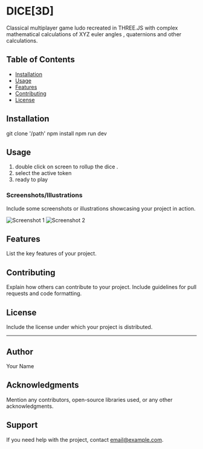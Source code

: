 # DICE[3D]

Classical multiplayer game ludo recreated in THREE.JS with complex mathematical calculations of XYZ euler angles , quaternions and other calculations. 

## Table of Contents
- [Installation](#installation)
- [Usage](#usage)
- [Features](#features)
- [Contributing](#contributing)
- [License](#license)

## Installation

git clone '/path'
npm install 
npm run dev

## Usage

1. double click on screen to rollup the dice .
2. select the active token
3. ready to play

### Screenshots/Illustrations

Include some screenshots or illustrations showcasing your project in action.

![Screenshot 1](public/models/TILESU.jpg)
![Screenshot 2](path/to/screenshot2.png)

## Features

List the key features of your project.

## Contributing

Explain how others can contribute to your project. Include guidelines for pull requests and code formatting.

## License

Include the license under which your project is distributed.

---

## Author

Your Name

## Acknowledgments

Mention any contributors, open-source libraries used, or any other acknowledgments.

## Support

If you need help with the project, contact email@example.com.

